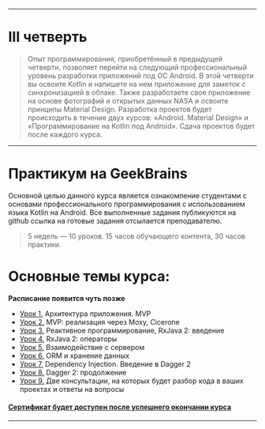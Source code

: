 ___

# III четверть
> Опыт программирования, приобретённый в предыдущей четверти, позволяет перейти на следующий профессиональный уровень разработки приложений под ОС Android. В этой четверти вы освоите Kotlin и напишете на нем приложение для заметок с синхронизацией в облаке. Также разработаете свое приложение на основе фотографий и открытых данных NASA и освоите принципы Material Design. Разработка проектов будет происходить в течение двух курсов: «Android. Material Design» и «Программирование на Kotlin под Android». Сдача проектов будет после каждого курса.

___

# Практикум на GeekBrains
Основной целью данного курса является ознакомление студентами с основами профессионального программирования с использованием языка Kotlin на Android.
Все выполненные задания публикуются на github ссылка на готовые задания отсылается преподавателю.

> 5 недель — 10 уроков. 15 часов обучающего контента, 30 часов практики.

# Основные темы курса:
**Расписание появится чуть позже**
* [Урок 1.]() Архитектура приложения. MVP
* [Урок 2.]() MVP: реализация через Moxy, Cicerone
* [Урок 3.]() Реактивное программирование, RxJava 2: введение
* [Урок 4.]() RxJava 2: операторы
* [Урок 5.]() Взаимодействие с сервером
* [Урок 6.]() ORM и хранение данных
* [Урок 7.]() Dependency Injection. Введение в Dagger 2
* [Урок 8.]() Dagger 2: продолжение
* [Урок 9.]() Две консультации, на которых будет разбор кода в ваших проектах и ответы на вопросы
#### [Сертификат будет доступен после успешнего окончании курса]()

____
